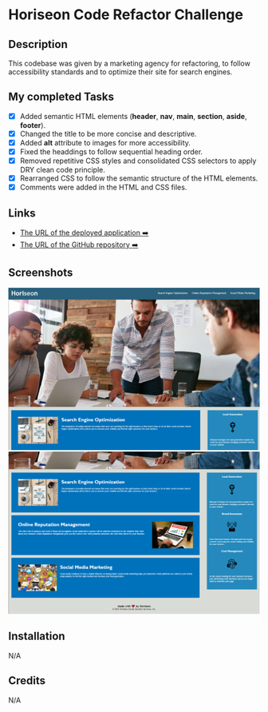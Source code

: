 # Horiseon Code Refactor Challenge

## Description

This codebase was given by a marketing agency for refactoring, to follow accessibility standards and to optimize their site for search engines.

## My completed Tasks

- [x] Added semantic HTML elements (**header**, **nav**, **main**, **section**, **aside**, **footer**).
- [x] Changed the title to be more concise and descriptive.
- [x] Added **alt** attribute to images for more accessibility.
- [x] Fixed the headdings to follow sequential heading order.
- [x] Removed repetitive CSS styles and consolidated CSS selectors to apply DRY clean code principle.
- [x] Rearranged CSS to follow the semantic structure of the HTML elements.
- [x] Comments were added in the HTML and CSS files.

## Links 

- [The URL of the deployed application :arrow_right:](https://pages.github.com/)
- [The URL of the GitHub repository :arrow_right:](https://github.com/Yousra-Kamal/Horiseon.Code.Refactor)

## Screenshots

![alt text](/assets/images/Screenshot1.png)
![alt text](/assets/images/Screenshot2.png)

## Installation

N/A

## Credits

N/A
